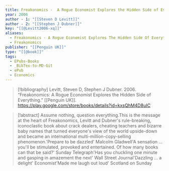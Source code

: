 ```yaml
---
title: Freakonomics -  A Rogue Economist Explores the Hidden Side of Everything
year: 2006
author - 1: "[[Steven D Levitt]]"
author - 2: "[[Stephen J Dubner]]"
key: "[[@Levitt2006-xq]]"
aliases:
  - Freakonomics - A Rogue Economist Explores The Hidden Side Of Everything
  - Freakonomics
publisher: "[[Penguin UK]]"
type: "[[@book]]"
tags:
  - EPubs-Books
  - _BibTex-to-MD-Git
  - ePub
  - Economics
---
```


> [!bibliography]
> Levitt, Steven D, Stephen J Dubner. 2006. “Freakonomics: A Rogue Economist Explores the Hidden Side of Everything.” [[Penguin UK]]. https://play.google.com/store/books/details?id=kxsQhM4D8uIC

> [!abstract]
> Assume nothing, question everything.This is the message at the heart of Freakonomics, Levitt and Dubner's rule-breaking, iconoclastic book about crack dealers, cheating teachers and bizarre baby names that turned everyone's view of the world upside-down and became an international multi-million-copy-selling phenomenon.'Prepare to be dazzled' Malcolm Gladwell'A sensation ... you'll be stimulated, provoked and entertained. Of how many books can that be said?' Sunday Telegraph'Has you chuckling one minute and gasping in amazement the next' Wall Street Journal'Dazzling ... a delight' Economist'Made me laugh out loud' Scotland on Sunday